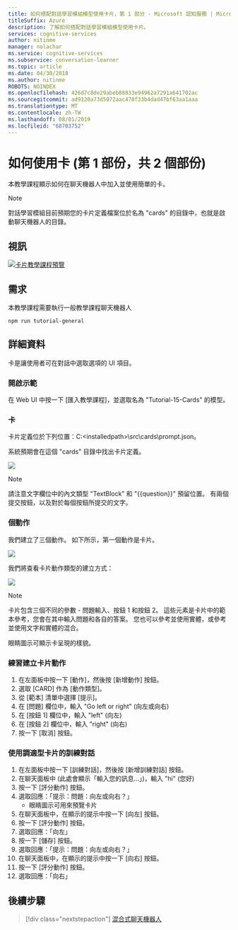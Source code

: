 ```yaml
---
title: 如何搭配對話學習模組模型使用卡片，第 1 部分 - Microsoft 認知服務 | Microsoft Docs
titleSuffix: Azure
description: 了解如何搭配對話學習模組模型使用卡片。
services: cognitive-services
author: nitinme
manager: nolachar
ms.service: cognitive-services
ms.subservice: conversation-learner
ms.topic: article
ms.date: 04/30/2018
ms.author: nitinme
ROBOTS: NOINDEX
ms.openlocfilehash: 426d7c8de29abeb88833e94962a7291a641702ac
ms.sourcegitcommit: ad9120a73d5072aac478f33b4dad47bf63aa1aaa
ms.translationtype: MT
ms.contentlocale: zh-TW
ms.lasthandoff: 08/01/2019
ms.locfileid: "68703752"
---
```

# <a name="how-to-use-cards-part-1-of-2"></a>如何使用卡 (第 1 部份，共 2 個部份)

本教學課程顯示如何在聊天機器人中加入並使用簡單的卡。

> [!NOTE]
> 對話學習模組目前預期您的卡片定義檔案位於名為 "cards" 的目錄中，也就是啟動聊天機器人的目錄。

## <a name="video"></a>視訊

[![卡片教學課程預覽](https://aka.ms/cl_Tutorial_v3_Cards_Preview)](https://aka.ms/cl_Tutorial_v3_Cards)

## <a name="requirements"></a>需求
本教學課程需要執行一般教學課程聊天機器人

    npm run tutorial-general

## <a name="details"></a>詳細資料

卡是讓使用者可在對話中選取選項的 UI 項目。 

### <a name="open-the-demo"></a>開啟示範

在 Web UI 中按一下 [匯入教學課程]，並選取名為 "Tutorial-15-Cards" 的模型。

### <a name="the-card"></a>卡

卡片定義位於下列位置：C:\<installedpath\>\src\cards\prompt.json。

系統預期會在這個 "cards" 目錄中找出卡片定義。

![](../media/tutorial13_prompt.PNG)

> [!NOTE]
> 請注意文字欄位中的內文類型 "TextBlock" 和 "{{question}}" 預留位置。
> 有兩個提交按鈕，以及對於每個按鈕所提交的文字。

### <a name="actions"></a>個動作

我們建立了三個動作。 如下所示，第一個動作是卡片。

![](../media/tutorial13_actions.PNG)

我們將查看卡片動作類型的建立方式：

![](../media/tutorial13_cardaction.PNG)

> [!NOTE]
> 卡片包含三個不同的參數 - 問題輸入、按鈕 1 和按鈕 2。 這些元素是卡片中的範本參考，您會在其中輸入問題和各自的答案。 您也可以參考並使用實體，或參考並使用文字和實體的混合。

眼睛圖示可顯示卡呈現的樣貌。

### <a name="practicing-creating-card-actions"></a>練習建立卡片動作

1. 在左面板中按一下 [動作]，然後按 [新增動作] 按鈕。
2. 選取 [CARD] 作為 [動作類型]。
3. 從 [範本] 清單中選擇 [提示]。
4. 在 [問題] 欄位中，輸入 "Go left or right" (向左或向右)
5. 在 [按鈕 1] 欄位中，輸入 "left" (向左)
6. 在 [按鈕 2] 欄位中，輸入 "right" (向右)
7. 按一下 [取消] 按鈕。

### <a name="train-dialog-using-an-adaptive-card"></a>使用調適型卡片的訓練對話

1. 在左面板中按一下 [訓練對話]，然後按 [新增訓練對話] 按鈕。
2. 在聊天面板中 (此處會顯示「輸入您的訊息...」)，輸入 "hi" (您好)
3. 按一下 [評分動作] 按鈕。
4. 選取回應：「提示：問題：向左或向右？」
    - 眼睛圖示可用來預覽卡片
5. 在聊天面板中，在顯示的提示中按一下 [向左] 按鈕。
6. 按一下 [評分動作] 按鈕。
7. 選取回應：「向左」
8. 按一下 [儲存] 按鈕。
9. 選取回應：「提示：問題：向左或向右？」
10. 在聊天面板中，在顯示的提示中按一下 [向右] 按鈕。
11. 按一下 [評分動作] 按鈕。
12. 選取回應：「向右」

## <a name="next-steps"></a>後續步驟

> [!div class="nextstepaction"]
> [混合式聊天機器人](./16-hybrid-bots.md)
